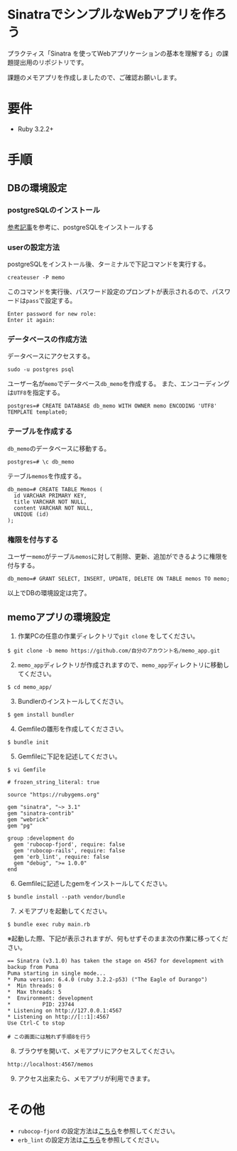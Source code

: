# SinatraでシンプルなWebアプリを作ろう

プラクティス「Sinatra を使ってWebアプリケーションの基本を理解する」の課題提出用のリポジトリです。

課題のメモアプリを作成しましたので、ご確認お願いします。

# 要件

- Ruby 3.2.2+

# 手順
## DBの環境設定
### postgreSQLのインストール

[参考記事](https://lets.postgresql.jp/map/install)を参考に、postgreSQLをインストールする

### userの設定方法

postgreSQLをインストール後、ターミナルで下記コマンドを実行する。
```
createuser -P memo
```

このコマンドを実行後、パスワード設定のプロンプトが表示されるので、パスワードは`pass`で設定する。
```
Enter password for new role:
Enter it again:
```

### データベースの作成方法

データベースにアクセスする。
```
sudo -u postgres psql
```

ユーザー名が`memo`でデータベース`db_memo`を作成する。
また、エンコーディングは`UTF8`を指定する。
```
postgres=# CREATE DATABASE db_memo WITH OWNER memo ENCODING 'UTF8' TEMPLATE template0;
```

### テーブルを作成する

`db_memo`のデータベースに移動する。
```
postgres=# \c db_memo
```

テーブル`memos`を作成する。
```
db_memo=# CREATE TABLE Memos (
  id VARCHAR PRIMARY KEY,
  title VARCHAR NOT NULL,
  content VARCHAR NOT NULL,
  UNIQUE (id)
);
```

### 権限を付与する

ユーザー`memo`がテーブル`memos`に対して削除、更新、追加ができるように権限を付与する。
```
db_memo=# GRANT SELECT, INSERT, UPDATE, DELETE ON TABLE memos TO memo;
```

以上でDBの環境設定は完了。

## memoアプリの環境設定

1. 作業PCの任意の作業ディレクトリで`git clone` をしてください。

```
$ git clone -b memo https://github.com/自分のアカウント名/memo_app.git
```

2. `memo_app`ディレクトリが作成されますので、`memo_app`ディレクトリに移動してください。

```
$ cd memo_app/
```

3. Bundlerのインストールしてください。

```
$ gem install bundler
```

4. Gemfileの雛形を作成してくだささい。

```
$ bundle init
```

5. Gemfileに下記を記述してください。

```
$ vi Gemfile
```

```
# frozen_string_literal: true

source "https://rubygems.org"

gem "sinatra", "~> 3.1"
gem "sinatra-contrib"
gem "webrick"
gem "pg"

group :development do
  gem 'rubocop-fjord', require: false
  gem 'rubocop-rails', require: false
  gem 'erb_lint', require: false
  gem "debug", ">= 1.0.0"
end
```

6. Gemfileに記述したgemをインストールしてください。

```
$ bundle install --path vendor/bundle
```

7. メモアプリを起動してください。

```
$ bundle exec ruby main.rb
```

※起動した際、下記が表示されますが、何もせずそのまま次の作業に移ってください。

```
== Sinatra (v3.1.0) has taken the stage on 4567 for development with backup from Puma
Puma starting in single mode...
* Puma version: 6.4.0 (ruby 3.2.2-p53) ("The Eagle of Durango")
*  Min threads: 0
*  Max threads: 5
*  Environment: development
*          PID: 23744
* Listening on http://127.0.0.1:4567
* Listening on http://[::1]:4567
Use Ctrl-C to stop

# この画面には触れず手順8を行う
```


8. ブラウザを開いて、メモアプリにアクセスしてください。

```
http://localhost:4567/memos
```

9. アクセス出来たら、メモアプリが利用できます。

# その他

- `rubocop-fjord` の設定方法は[こちら](https://github.com/fjordllc/rubocop-fjord)を参照してください。
- `erb_lint` の設定方法は[こちら](https://github.com/Shopify/erb-lint)を参照してください。

